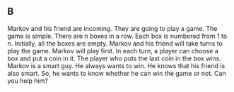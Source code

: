 ## B

Markov and his friend are incoming. They are going to play a game. The game is simple. There are n boxes in a row. Each box is numbered from 1 to n. Initially, all the boxes are empty. Markov and his friend will take turns to play the game. Markov will play first. In each turn, a player can choose a box and put a coin in it. The player who puts the last coin in the box wins. Markov is a smart guy. He always wants to win. He knows that his friend is also smart. So, he wants to know whether he can win the game or not. Can you help him?